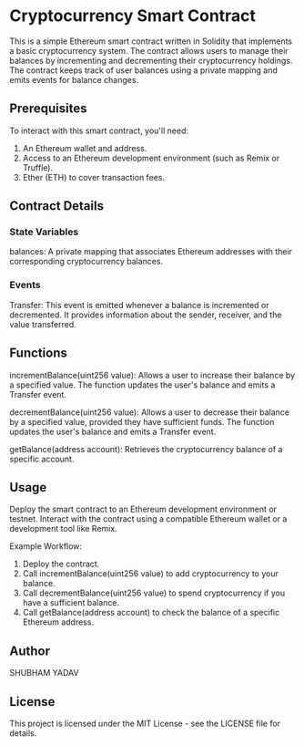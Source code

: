 # Cryptocurrency Smart Contract

This is a simple Ethereum smart contract written in Solidity that implements a basic cryptocurrency system. The contract allows users to manage their balances by incrementing and decrementing their cryptocurrency holdings. The contract keeps track of user balances using a private mapping and emits events for balance changes.

## Prerequisites

To interact with this smart contract, you'll need:

1. An Ethereum wallet and address.
2. Access to an Ethereum development environment (such as Remix or Truffle).
3. Ether (ETH) to cover transaction fees.
   
## Contract Details

### State Variables

balances: A private mapping that associates Ethereum addresses with their corresponding cryptocurrency balances.

### Events

Transfer: This event is emitted whenever a balance is incremented or decremented. It provides information about the sender, receiver, and the value transferred.

## Functions

incrementBalance(uint256 value): Allows a user to increase their balance by a specified value. The function updates the user's balance and emits a Transfer event.

decrementBalance(uint256 value): Allows a user to decrease their balance by a specified value, provided they have sufficient funds. The function updates the user's balance and emits a Transfer event.

getBalance(address account): Retrieves the cryptocurrency balance of a specific account.

## Usage

Deploy the smart contract to an Ethereum development environment or testnet.
Interact with the contract using a compatible Ethereum wallet or a development tool like Remix.

Example Workflow:

1. Deploy the contract.
2. Call incrementBalance(uint256 value) to add cryptocurrency to your balance.
3. Call decrementBalance(uint256 value) to spend cryptocurrency if you have a sufficient balance.
4. Call getBalance(address account) to check the balance of a specific Ethereum address.

## Author
SHUBHAM YADAV

## License
This project is licensed under the MIT License - see the LICENSE file for details.

